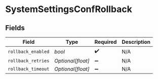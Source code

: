 # SystemSettingsConfRollback


## Fields

| Field              | Type               | Required           | Description        |
| ------------------ | ------------------ | ------------------ | ------------------ |
| `rollback_enabled` | *bool*             | :heavy_check_mark: | N/A                |
| `rollback_retries` | *Optional[float]*  | :heavy_minus_sign: | N/A                |
| `rollback_timeout` | *Optional[float]*  | :heavy_minus_sign: | N/A                |